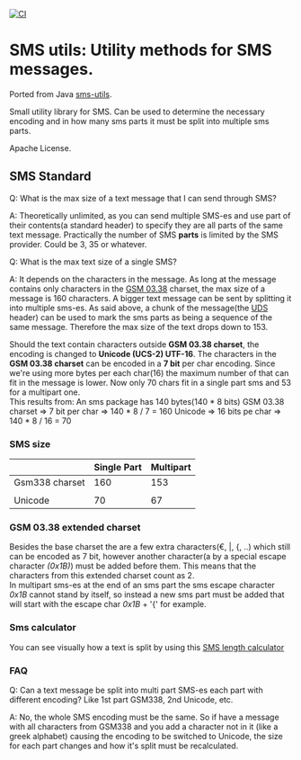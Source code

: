 [![CI](https://github.com/denysvega/SmsUtils.Net/workflows/.NET/badge.svg)](https://github.com/denysvega/SmsUtils.Net/actions?query=workflow%3A.NET)

SMS utils: Utility methods for SMS messages. 
=====================================
Ported from Java [sms-utils](https://github.com/balamaci/sms-utils).

Small utility library for SMS. Can be used to determine the necessary encoding and in how many sms parts it must be split into multiple sms parts. 

Apache License.

SMS Standard
--------------
Q: What is the max size of a text message that I can send through SMS?

A: Theoretically unlimited, as you can send multiple SMS-es and use part of their contents(a standard header) to specify they are all parts of the same text message. 
Practically the number of SMS **parts** is limited by the SMS provider. Could be 3, 35 or whatever. 


Q: What is the max text size of a single SMS?

A: It depends on the characters in the message. As long at the message contains only characters in the [GSM 03.38]() charset, the max size of a message is 160 characters. 
A bigger text message can be sent by splitting it into multiple sms-es. As said above, a chunk of the message(the [UDS](http://en.wikipedia.org/wiki/User_Data_Header) header) can be used to mark the sms parts as being a sequence of the same message. Therefore the max size of the text drops down to 153.


Should the text contain characters outside **GSM 03.38 charset**, the encoding is changed to **Unicode (UCS-2) UTF-16**. 
The characters in the **GSM 03.38 charset** can be encoded in a **7 bit** per char encoding. 
Since we're using more bytes per each char(16) the maximum number of that can fit in the message is lower. Now only 70 chars fit in a single part sms and 53 for a multipart one.  
This results from: An sms package has 140 bytes(140 * 8 bits) 
GSM 03.38 charset  => 7 bit per char => 140 * 8 / 7 = 160
Unicode            => 16 bits pe char => 140 * 8 / 16 = 70 

### SMS size
|                | Single Part | Multipart |
|----------------|-------------|-----------|
| Gsm338 charset | 160         | 153       |
|                |             |           |
| Unicode        |  70         |  67       |


### GSM 03.38 extended charset
Besides the base charset the are a few extra characters(€, |, {, ..) which still can be encoded as 7 bit, however another character(a by a special escape character _(0x1B)_) must be added before them. This means that the characters from this extended charset count as 2.  
In multipart sms-es at the end of an sms part the sms escape character _0x1B_ cannot stand by itself, so instead a new sms part must be added that will start with the escape char _0x1B_ + '{' for example.

### Sms calculator
You can see visually how a text is split by using this [SMS length calculator](http://messente.com/documentation/sms-length-calculator) 


### FAQ

Q: Can a text message be split into multi part SMS-es each part with different encoding? Like 1st part GSM338, 2nd Unicode, etc.

A: No, the whole SMS encoding must be the same. So if have a message with all characters from GSM338 and you add a character not in it (like a greek alphabet) causing the encoding to be switched to Unicode, the size for each part changes and how it's split must be recalculated.
